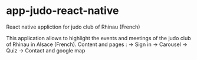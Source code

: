 # app-judo-react-native
React native appliction for judo club of Rhinau (French)

This application allows to highlight the events and meetings of the judo club of Rhinau in Alsace (French).
Content and pages :
-> Sign in
-> Carousel
-> Quiz
-> Contact and google map
